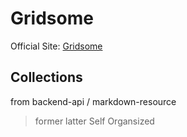 # Gridsome

Official Site: [Gridsome](https://gridsome.org/docs/directory-structure/)

## Collections

from backend-api / markdown-resource

> former
> latter Self Organsized
